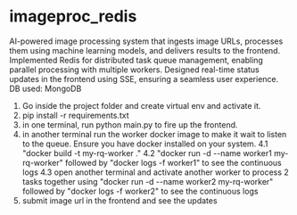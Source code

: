 # imageproc_redis
AI-powered image processing system that ingests image URLs, processes them using machine learning models, and delivers results to the frontend. Implemented Redis for distributed task queue management, enabling parallel processing with multiple workers. Designed real-time status updates in the frontend using SSE, ensuring a seamless user experience.
DB used: MongoDB

1. Go inside the project folder and create virtual env and activate it.
2. pip install -r requirements.txt
3. in one terminal, run python main.py to fire up the frontend.
4. in another terminal run the worker docker image to make it wait to listen to the queue. Ensure you have docker installed on your system.
    4.1 "docker build -t my-rq-worker ."
    4.2 "docker run -d --name worker1 my-rq-worker" followed by "docker logs -f worker1" to see the continuous logs
    4.3 open another terminal and activate another worker to process 2 tasks together using "docker run -d --name worker2     my-rq-worker" followed by "docker logs -f worker2" to see the continuous logs
5. submit image url in the frontend and see the updates
